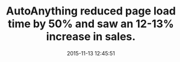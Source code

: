 ---
layout: post
title:  "AutoAnything reduced page load time by 50% and saw an 12-13% increase in sales."
storySource: "https://www.internetretailer.com/2010/08/19/web-accelerator-revs-conversion-and-sales-autoanything"
date:   2015-11-13 12:45:51
tags:
 - conversions
 - revenue
 - "2010"
---